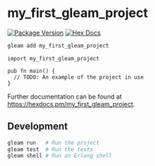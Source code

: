 # my_first_gleam_project

[![Package Version](https://img.shields.io/hexpm/v/my_first_gleam_project)](https://hex.pm/packages/my_first_gleam_project)
[![Hex Docs](https://img.shields.io/badge/hex-docs-ffaff3)](https://hexdocs.pm/my_first_gleam_project/)

```sh
gleam add my_first_gleam_project
```
```gleam
import my_first_gleam_project

pub fn main() {
  // TODO: An example of the project in use
}
```

Further documentation can be found at <https://hexdocs.pm/my_first_gleam_project>.

## Development

```sh
gleam run   # Run the project
gleam test  # Run the tests
gleam shell # Run an Erlang shell
```

